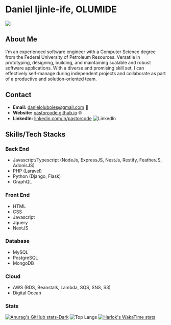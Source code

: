 # Daniel Ijinle-ife, OLUMIDE

![](https://komarev.com/ghpvc/?username=pastorcode&color=blue)

## About Me

I'm an experienced software engineer with a Computer Science degree from the Federal University of Petroleum Resources. Versatile in prototyping, designing, building, and maintaining scalable and robust software applications. With a diverse and promising skill set, I can effectively self-manage during independent projects and collaborate as part of a productive and solution-oriented team.

## Contact

- **Email:** [danieloluboies@gmail.com](mailto:danieloluboies@gmail.com) 📧
- **Website:** [pastorcode.github.io](https://pastorcode.github.io/) 🌐
- **LinkedIn:** [linkedin.com/in/pastorcode](https://www.linkedin.com/in/pastorcode/) ![LinkedIn](https://img.shields.io/badge/-LinkedIn-blue)

## Skills/Tech Stacks

### Back End

- Javascript/Typescript (NodeJs, ExpressJS, NestJs, Restify, FeatherJS, AdonisJS)
- PHP (Laravel)
- Python (Django, Flask)
- GraphQL

### Front End

- HTML
- CSS
- Javascript
- Jquery
- NextJS

### Database

- MySQL
- PostgreSQL
- MongoDB

### Cloud

- AWS (RDS, Beanstalk, Lambda, SQS, SNS, S3)
- Digital Ocean

### Stats

[![Anurag's GitHub stats-Dark](https://github-readme-stats.vercel.app/api?username=pastorcode&show_icons=true&theme=radical#gh-dark-mode-only)](https://github.com/anuraghazra/github-readme-stats#gh-dark-mode-only)
![Top Langs](https://github-readme-stats.vercel.app/api/top-langs/?username=pastorcode&layout=compact&theme=radical)
[![Harlok's WakaTime stats](https://github-readme-stats.vercel.app/api/wakatime?username=pastorcode&theme=radical)](https://github.com/anuraghazra/github-readme-stats)

